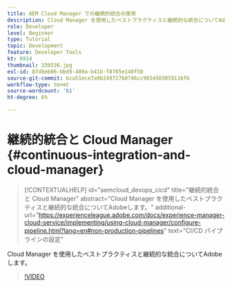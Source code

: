 ```yaml
---
title: AEM Cloud Manager での継続的統合の使用
description: Cloud Manager を使用したベストプラクティスと継続的な統合についてAdobeします。
role: Developer
level: Beginner
type: Tutorial
topic: Development
feature: Developer Tools
kt: 6914
thumbnail: 330536.jpg
exl-id: 8fd8eb06-bbd9-489a-b41b-f8785e140f58
source-git-commit: bca51ece7a9b249727b8746cc9654503059116fb
workflow-type: tm+mt
source-wordcount: '61'
ht-degree: 6%

---
```


# 継続的統合と Cloud Manager {#continuous-integration-and-cloud-manager}

>[!CONTEXTUALHELP]
>id="aemcloud_devops_cicd"
>title="継続的統合と Cloud Manager"
>abstract="Cloud Manager を使用したベストプラクティスと継続的な統合についてAdobeします。"
>additional-url="https://experienceleague.adobe.com/docs/experience-manager-cloud-service/implementing/using-cloud-manager/configure-pipeline.html?lang=en#non-production-pipelines" text="CI/CD パイプラインの設定"

Cloud Manager を使用したベストプラクティスと継続的な統合についてAdobeします。

>[!VIDEO](https://video.tv.adobe.com/v/330536/?quality=12&learn=on)
